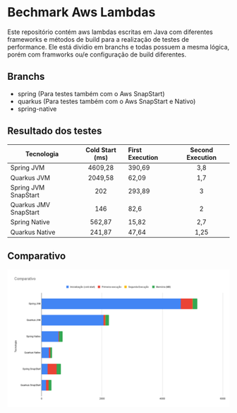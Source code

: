 # Bechmark Aws Lambdas
Este repositório contém aws lambdas escritas em Java com diferentes frameworks e métodos de build para a realização de testes de performance. Ele
está dividio em branchs e todas possuem a mesma lógica, porém com framworks ou/e configuração de build diferentes.

## Branchs
- spring (Para testes também com o Aws SnapStart)
- quarkus (Para testes também com o Aws SnapStart e Nativo)
- spring-native

## Resultado dos testes
 Tecnologia            | Cold Start (ms) | First Execution                  | Second Execution |   
|----------------------|:---------------:|:---------------------------------|:----------------:|
 Spring JVM            |     4609,28     | 390,69                           |       3,8        |
 Quarkus JVM           |     2049,58     | 62,09                            |       1,7        |
 Spring JVM SnapStart  |       202       | 293,89                           |        3         |
 Quarkus JMV SnapStart |       146       | 82,6                             |        2         |
 Spring Native         |     562,87      | 15,82                            |       2,7        |
 Quarkus Native        |     241,87      | 47,64                            |       1,25       |

## Comparativo

![img](https://raw.githubusercontent.com/paraense/aws-lambdas/master/comparativo.png)



